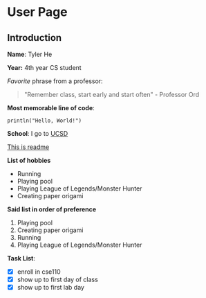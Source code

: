 # User Page

## Introduction

**Name**: Tyler He

**Year:** 4th year CS student

*Favorite* phrase from a professor: 
>"Remember class, start early and start often" - Professor Ord 

**Most memorable line of code**: 
```
println("Hello, World!")
```

**School**: I go to [UCSD](https://www.ucsd.edu/)

[This is readme](./README.md)

**List of hobbies**
- Running
- Playing pool
- Playing League of Legends/Monster Hunter
- Creating paper origami

**Said list in order of preference**
1. Playing pool
2. Creating paper origami
3. Running
4. Playing League of Legends/Monster Hunter

**Task List**:
- [x] enroll in cse110
- [x] show up to first day of class
- [x] show up to first lab day